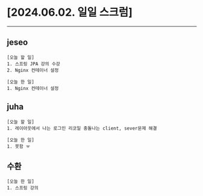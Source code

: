# [2024.06.02. 일일 스크럼]
----

## jeseo
	[오늘 할 일]
	1. 스프링 JPA 강의 수강
	2. Nginx 컨테이너 설정

	[오늘 한 일]
	1. Nginx 컨테이너 설정


## juha
	[오늘 할 일]
	1. 레이아웃에서 나는 로그인 리코일 충돌나는 client, sever문제 해결

	[오늘 한 일]
	1. 못함 ㅠ


## 수환
	[오늘 한 일]
	1. 스프링 강의


